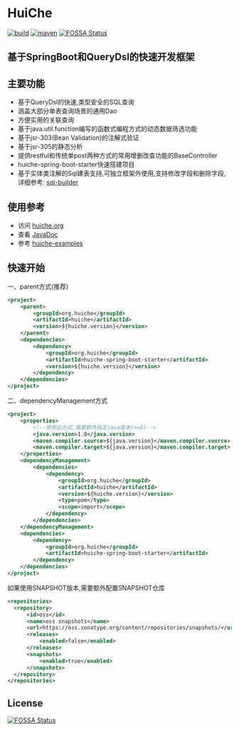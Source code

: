 # HuiChe
[![build](https://img.shields.io/travis/jmjlbmn/huiche.svg?style=flat-square)](https://travis-ci.org/jmjlbmn/huiche)
[![maven](https://img.shields.io/maven-metadata/v/http/central.maven.org/maven2/org/huiche/huiche/maven-metadata.xml.svg?style=flat-square)](http://search.maven.org/#artifactdetails%7Corg.huiche%7Chuiche%7C1.3.6%7C)
[![FOSSA Status](https://app.fossa.com/api/projects/git%2Bgithub.com%2Fjmjlbmn%2Fhuiche.svg?type=shield)](https://app.fossa.com/projects/git%2Bgithub.com%2Fjmjlbmn%2Fhuiche?ref=badge_shield)
## 基于SpringBoot和QueryDsl的快速开发框架
## 主要功能
- 基于QueryDsl的快速,类型安全的SQL查询
- 涵盖大部分单表查询场景的通用Dao
- 方便实用的关联查询
- 基于java.util.function编写的函数式编程方式的动态数据筛选功能
- 基于jsr-303(Bean Validation)的注解式验证
- 基于jsr-305的静态分析
- 提供restful和传统单post两种方式的常用增删改查功能的BaseController
- huiche-spring-boot-starter快速搭建项目
- 基于实体类注解的Sql建表支持,可独立框架外使用,支持修改字段和删除字段,详细参考: [sql-builder](https://github.com/jmjlbmn/huiche-examples/tree/master/sql-builder)
## 使用参考 
- 访问 [huiche.org](http://huiche.org/)
- 查看 [JavaDoc](https://apidoc.gitee.com/jmjlbmn/huiche/)
- 参考 [huiche-examples](https://github.com/jmjlbmn/huiche-examples)
## 快速开始
一、parent方式(推荐)

```xml
<project>
    <parent>
        <groupId>org.huiche</groupId>
        <artifactId>huiche</artifactId>
        <version>${huiche.version}</version>
    </parent>
    <dependencies>
        <dependency>
            <groupId>org.huiche</groupId>
            <artifactId>huiche-spring-boot-starter</artifactId>
            <version>${huiche.version}</version>
        </dependency>
    </dependencies>
</project>
```

二、dependencyManagement方式

```xml
<project>
    <properties>
        <!--使用此方式,需要额外指定java版本(>=8)-->
        <java.version>1.8</java.version>
        <maven.compiler.source>${java.version}</maven.compiler.source>
        <maven.compiler.target>${java.version}</maven.compiler.target>
    </properties>
    <dependencyManagement>
        <dependencies>
            <dependency>
                <groupId>org.huiche</groupId>
                <artifactId>huiche</artifactId>
                <version>${huiche.version}</version>
                <type>pom</type>
                <scope>import</scope>
            </dependency>
        </dependencies>
    </dependencyManagement>
    <dependencies>
        <dependency>
            <groupId>org.huiche</groupId>
            <artifactId>huiche-spring-boot-starter</artifactId>
        </dependency>
    </dependencies>
</project>
```

如果使用SNAPSHOT版本,需要额外配置SNAPSHOT仓库

```xml
<repositories>
  <repository>
      <id>oss</id>
      <name>oss snapshots</name>
      <url>https://oss.sonatype.org/content/repositories/snapshots/</url>
      <releases>
          <enabled>false</enabled>
      </releases>
      <snapshots>
          <enabled>true</enabled>
      </snapshots>
  </repository>          
</repositories>
```  

## License
[![FOSSA Status](https://app.fossa.com/api/projects/git%2Bgithub.com%2Fjmjlbmn%2Fhuiche.svg?type=large)](https://app.fossa.com/projects/git%2Bgithub.com%2Fjmjlbmn%2Fhuiche?ref=badge_large)
